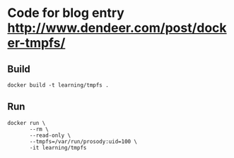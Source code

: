 # Code for blog entry http://www.dendeer.com/post/docker-tmpfs/

## Build

    docker build -t learning/tmpfs .

## Run

    docker run \
           --rm \
           --read-only \
           --tmpfs=/var/run/prosody:uid=100 \
           -it learning/tmpfs
